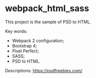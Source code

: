 # webpack_html_sass

This project is the sample of PSD to HTML. 

Key words:
- Webpack 2 configuration;
- Bootstrap 4;
- Pixel Perfect;
- SASS;
- PSD to HTML.

Descriptions:
https://psdfreebies.com/


